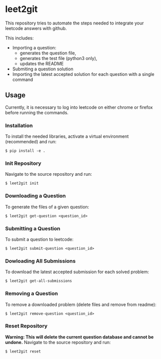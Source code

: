 # leet2git
This repository tries to automate the steps needed to integrate your leetcode answers with github.

This includes:
 - Importing a question:
   - generates the question file,
   - generates the test file (python3 only),
   - updates the README
 - Submiting a question solution
 - Importing the latest accepted solution for each question with a single command

## Usage

Currently, it is necessary to log into leetcode on either chrome or firefox before running the commands.

### Installation

To install the needed libraries, activate a virtual environment (recommended) and run:

```shell
$ pip install -e .
```

### Init Repository

Navigate to the source repository and run:

```shell
$ leet2git init
```

### Downloading a Question

To generate the files of a given question:

```shell
$ leet2git get-question <question_id>
```

### Submitting a Question

To submit a question to leetcode:

```shell
$ leet2git submit-question <question_id>
```

### Dowloading All Submissions

To download the latest accepted submission for each solved problem:

```shell
$ leet2git get-all-submissions
```

### Removing a Question

To remove a downloaded problem (delete files and remove from readme):

```shell
$ leet2git remove-question <question_id>
```

### Reset Repository

**Warning: This will delete the current question database and cannot be undone.** Navigate to the source repository and run:

```shell
$ leet2git reset
```
